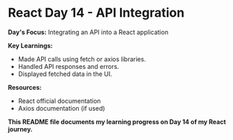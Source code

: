 # React Day 14 - API Integration

**Day's Focus:** Integrating an API into a React application

**Key Learnings:**
* Made API calls using fetch or axios libraries.
* Handled API responses and errors.
* Displayed fetched data in the UI.

**Resources:**
* React official documentation
* Axios documentation (if used)

**This README file documents my learning progress on Day 14 of my React journey.**
